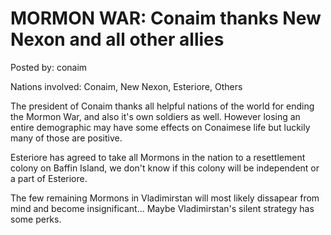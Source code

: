 # MORMON WAR: Conaim thanks New Nexon and all other allies

Posted by: conaim

Nations involved: Conaim, New Nexon, Esteriore, Others

The president of Conaim thanks all helpful nations of the world for ending the Mormon War, and also it's own soldiers as well.
However losing an entire demographic may have some effects on Conaimese life but luckily many of those are positive.

Esteriore has agreed to take all Mormons in the nation to a resettlement colony on Baffin Island, we don't know if this colony will be independent or a part of Esteriore.

The few remaining Mormons in Vladimirstan will most likely dissapear from mind and become insignificant...
Maybe Vladimirstan's silent strategy has some perks.